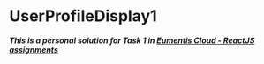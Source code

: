 # UserProfileDisplay1

***This is a personal solution for Task 1 in [Eumentis Cloud - ReactJS assignments](https://github.com/eumentis-cloud/react-assignment/blob/master/README.md)***
